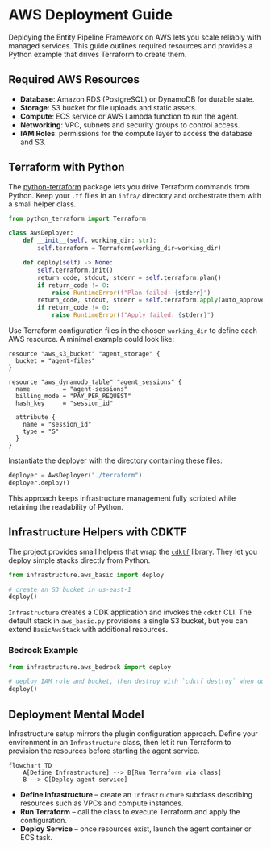 # AWS Deployment Guide

Deploying the Entity Pipeline Framework on AWS lets you scale reliably with managed services. This guide outlines required resources and provides a Python example that drives Terraform to create them.

## Required AWS Resources

- **Database**: Amazon RDS (PostgreSQL) or DynamoDB for durable state.
- **Storage**: S3 bucket for file uploads and static assets.
- **Compute**: ECS service or AWS Lambda function to run the agent.
- **Networking**: VPC, subnets and security groups to control access.
- **IAM Roles**: permissions for the compute layer to access the database and S3.

## Terraform with Python

The [python-terraform](https://github.com/beelit94/python-terraform) package lets you drive Terraform commands from Python. Keep your `.tf` files in an `infra/` directory and orchestrate them with a small helper class.

```python
from python_terraform import Terraform

class AwsDeployer:
    def __init__(self, working_dir: str):
        self.terraform = Terraform(working_dir=working_dir)

    def deploy(self) -> None:
        self.terraform.init()
        return_code, stdout, stderr = self.terraform.plan()
        if return_code != 0:
            raise RuntimeError(f"Plan failed: {stderr}")
        return_code, stdout, stderr = self.terraform.apply(auto_approve=True)
        if return_code != 0:
            raise RuntimeError(f"Apply failed: {stderr}")
```

Use Terraform configuration files in the chosen `working_dir` to define each AWS resource. A minimal example could look like:

```hcl
resource "aws_s3_bucket" "agent_storage" {
  bucket = "agent-files"
}

resource "aws_dynamodb_table" "agent_sessions" {
  name         = "agent-sessions"
  billing_mode = "PAY_PER_REQUEST"
  hash_key     = "session_id"

  attribute {
    name = "session_id"
    type = "S"
  }
}
```

Instantiate the deployer with the directory containing these files:

```python
deployer = AwsDeployer("./terraform")
deployer.deploy()
```

This approach keeps infrastructure management fully scripted while retaining the readability of Python.

## Infrastructure Helpers with CDKTF

The project provides small helpers that wrap the [`cdktf`](https://developer.hashicorp.com/terraform/cdktf) library. They let you deploy simple stacks directly from Python.

```python
from infrastructure.aws_basic import deploy

# create an S3 bucket in us-east-1
deploy()
```

`Infrastructure` creates a CDK application and invokes the `cdktf` CLI. The default stack in `aws_basic.py` provisions a single S3 bucket, but you can extend `BasicAwsStack` with additional resources.

### Bedrock Example

```python
from infrastructure.aws_bedrock import deploy

# deploy IAM role and bucket, then destroy with `cdktf destroy` when done
deploy()
```

## Deployment Mental Model

Infrastructure setup mirrors the plugin configuration approach. Define your environment in an `Infrastructure` class, then let it run Terraform to provision the resources before starting the agent service.

```mermaid
flowchart TD
    A[Define Infrastructure] --> B[Run Terraform via class]
    B --> C[Deploy agent service]
```

- **Define Infrastructure** – create an `Infrastructure` subclass describing resources such as VPCs and compute instances.
- **Run Terraform** – call the class to execute Terraform and apply the configuration.
- **Deploy Service** – once resources exist, launch the agent container or ECS task.
